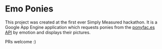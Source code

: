 # Emo Ponies
This project was created at the first ever Simply Measured hackathon. It is a Google App Engine application which requests ponies from the [ponyfac.es API](http://ponyfac.es/) by emotion and displays their pictures. 

PRs welcome :)

